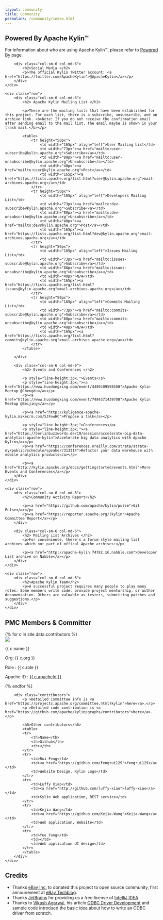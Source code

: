 ```yaml
---
layout: community
title: Community
permalink: /community/index.html
---
```

<div class="container" >
	<div class="row">
		<div class="col-sm-6 col-md-6">
		    <h2> Powered By Apache Kylin™ </h2>
			<p>For information about who are using Apache Kylin™, please refer to <a href="/community/poweredby.html">Powered By</a> page.</p>
		</div>

		<div class="col-sm-6 col-md-6">
		    <h2>Social Media </h2>
		    <p>The official Kylin Twitter account: <a href="https://twitter.com/ApacheKylin">@ApacheKylin</a></p>
		</div>
	</div>

	<div class="row">
		<div class="col-sm-6 col-md-6">
		    <h2> Apache Kylin Mailing List </h2>

		    <p>These are the mailing lists that have been established for this project. For each list, there is a subscribe, unsubscribe, and an archive link. <b>Note: If you do not receive the confirmation email after sending email to the mail list, the email maybe is shown in your trash mail.</b></p>

		    <table>
		        <tr height="50px">
		            <td width="165px" align="left">User Mailing List</td>
		            <td width="73px"><a href="mailto:user-subscribe@kylin.apache.org">Subscribe</a></td>
		            <td width="88px"><a href="mailto:user-unsubscribe@kylin.apache.org">Unsubscribe</a></td>
		            <td width="40px"><a href="mailto:user@kylin.apache.org">Post</a></td>
		            <td width="165px"><a href="https://lists.apache.org/list.html?user@kylin.apache.org">mail-archives.apache.org</a></td>
		        </tr>
		        <tr height="50px">
                    <td width="165px" align="left">Developers Mailing List</td>
                    <td width="73px"><a href="mailto:dev-subscribe@kylin.apache.org">Subscribe</a></td>
                    <td width="88px"><a href="mailto:dev-unsubscribe@kylin.apache.org">Unsubscribe</a></td>
                    <td width="40px"><a href="mailto:dev@kylin.apache.org">Post</a></td>
                    <td width="165px"><a href="https://lists.apache.org/list.html?dev@kylin.apache.org">mail-archives.apache.org</a></td>
                </tr>
                <tr height="50px">
                    <td width="165px" align="left">Issues Mailing List</td>
                    <td width="73px"><a href="mailto:issues-subscribe@kylin.apache.org">Subscribe</a></td>
                    <td width="88px"><a href="mailto:issues-unsubscribe@kylin.apache.org">Unsubscribe</a></td>
                    <td width="40px">N/A</td>
                    <td width="165px"><a href="https://lists.apache.org/list.html?issues@kylin.apache.org">mail-archives.apache.org</a></td>
                </tr>
                <tr height="50px">
                    <td width="165px" align="left">Commits Mailing List</td>
                    <td width="73px"><a href="mailto:commits-subscribe@kylin.apache.org">Subscribe</a></td>
                    <td width="88px"><a href="mailto:commits-unsubscribe@kylin.apache.org">Unsubscribe</a></td>
                    <td width="40px">N/A</td>
                    <td width="165px"><a href="https://lists.apache.org/list.html?commits@kylin.apache.org">mail-archives.apache.org</a></td>
                </tr>           
		    </table>

		</div>
		
        <div class="col-sm-6 col-md-6">
            <h2> Events and Conferences </h2>
            
            <p style="line-height:3px;">Events</p>
            <p style="line-height:3px;"><a href="https://www.huodongxing.com/event/4489409598500">Apache Kylin Meetup @Chengdu</a></p>
            <p><a href="https://www.huodongxing.com/event/7484371439700">Apache Kylin Meetup @Beijing</a></p>
            
            <p><a href="http://kyligence-apache-kylin.mikecrm.com/SJFewHC">Propose a talk</a></p>

            <p style="line-height:3px;">Conferences</p>
            <p style="line-height:3px;"><a href="https://berlinbuzzwords.de/19/session/accelerate-big-data-analytics-apache-kylin">Accelerate big data analytics with Apache Kylin</a></p>
            <p><a href="https://conferences.oreilly.com/strata/strata-ny/public/schedule/speaker/313314">Refactor your data warehouse with mobile analytics products</a></p>

            <p><a href="http://kylin.apache.org/docs/gettingstarted/events.html">More Events and Conferences</a></p>
        </div>
	</div>

	<div class="row">
        <div class="col-sm-6 col-md-6">
            <h2>Community Activity Report</h2>

            <p><a href="https://github.com/apache/kylin/pulse">Git Pulse</a></p>
            <p><a href="https://reporter.apache.org/?kylin">Apache Committee Report</a></p>
        </div>
    		
		<div class="col-sm-6 col-md-6">
		    <h2> Mailing List Archives </h2>
		    <p>For convenience, there's a forum style mailing list archives which not part of offical Apache archives:</p>

		    <p><a href="http://apache-kylin.74782.x6.nabble.com">Developer List archive on Nabble</a></p>
		</div>
	</div>
	
    <div class="row">
		<div class="col-sm-6 col-md-6">
		    <h2>Apache Kylin Team</h2>
		    <p>A successful project requires many people to play many roles. Some members write code, provide project mentorship, or author documentation. Others are valuable as testers, submitting patches and suggestions.</p>
		</div>
    </div>
</div>

<div class="kylin-member">
	<div class="container">
		<h2> PMC Members & Committer</h2>
		<div class="clearfix">
		{% for c in site.data.contributors %} 
		  <div class="col-sm-6 col-md-4">
		  	<div class="members-card">
			  	<a href="http://github.com/{{ c.githubId }}"> 
			  		<img class="github-pic" src="{% unless c.avatar %}http://github.com/{{ c.githubId }}.png{% else %}{{ c.avatar }}{% endunless %}">
			  	</a>  
			  	<p class="members-name"> {{ c.name }} </p> 
				<p class="member-role">Org: {{ c.org }} </p>
			  	<p class="members-role">Role : {{ c.role }}</p> 
			  	<p>Apache ID : <a href="http://home.apache.org/phonebook.html?uid={{ c.apacheId }}" class="apache-id">{{ c.apacheId }}</a> </p>  
			</div>
		  </div>
		{% endfor %}
		</div>

        <div class="contributors">
			<p >Detailed committee info is <a href="https://projects.apache.org/committee.html?kylin">here</a>.</p>
			<p >Detailed code contribution is <a href="https://github.com/apache/kylin/graphs/contributors">here</a>.</p>

		    <h5>Other contributors</h5>
		    <table>
		    <tr>  
		    	<th>Name</th>
		    	<th>Github</th>
		    	<th></th>
		    </tr>
		    <tr>  
		    	<td>Rui Feng</td>
		    	<td><a href="https://github.com/fengrui129">fengrui129</a></td>
		    	<td>Website Design, Kylin Logo</td>
		    </tr>
		    <tr>  
		    	<td>Luffy Xiao</td>
		    	<td><a href="http://github.com/luffy-xiao">luffy-xiao</a></td>
		    	<td>Kylin Web application, REST service</td>
		    </tr>
		    <tr>  
		    	<td>Kejia Wang</td>
		    	<td><a href="https://github.com/Kejia-Wang">Kejia-Wang</a></td>
		    	<td>Web application, Website</td>
		    </tr>
		    <tr>  
		    	<td>Yue Yang</td>
		    	<td></td>
		    	<td>Web application UI design</td>
		    </tr>
		    </table>
		</div>
	</div>
</div>

<div class="container credits">
  <h2> Credits</h2>
  <ul>
  	<li>Thanks <a href="https://www.ebayinc.com/">eBay Inc.</a> to donated this project to open source community, first announement at <a href="http://www.ebaytechblog.com/2014/10/20/announcing-kylin-extreme-olap-engine-for-big-data/">eBay Techblog</a>. </li>
  	<li>Thanks <a href="https://www.jetbrains.com/">JetBrains</a> for providing us a free license of <a href="https://www.jetbrains.com/idea/">IntelliJ IDEA</a>.</li>
  	<li>Thanks to <a href="vikash_agarwal@hotmail.com">Vikash Agarwal</a>, his article <a href="http://www.drdobbs.com/windows/odbc-driver-development/184416434?pgno=5">ODBC Driver Development</a> and sample code introdued the basic idea about how to write an ODBC driver from scratch.</li>
  </ul>

</div>

